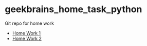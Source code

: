 # geekbrains_home_task_python
Git repo for home work 

- [Home Work 1](https://github.com/ISVios/geekbrains_home_task_python/pull/2)
- [Home Work 2](https://github.com/ISVios/geekbrains_home_task_python/issues/3)
